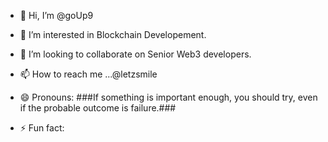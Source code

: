 - 👋 Hi, I’m @goUp9
- 👀 I’m interested in Blockchain Developement.
- 💞️ I’m looking to collaborate on Senior Web3 developers.
- 📫 How to reach me ...@letzsmile 
- 😄 Pronouns: ###If something is important enough, you should try, even if the probable outcome is failure.###

- ⚡ Fun fact: 

<!---
goUp9/goUp9 is a ✨ special ✨ repository because its `README.md` (this file) appears on your GitHub profile.
You can click the Preview link to take a look at your changes.
--->
